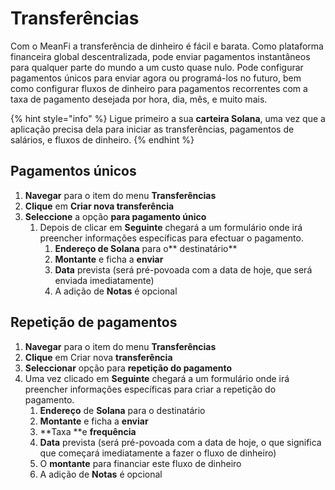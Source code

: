 # Transferências

Com o MeanFi a transferência de dinheiro é fácil e barata. Como plataforma financeira global descentralizada, pode enviar pagamentos instantâneos para qualquer parte do mundo a um custo quase nulo. Pode configurar pagamentos únicos para enviar agora ou programá-los no futuro, bem como configurar fluxos de dinheiro para pagamentos recorrentes com a taxa de pagamento desejada por hora, dia, mês, e muito mais.



{% hint style="info" %}
&#x20;Ligue primeiro a sua **carteira Solana**, uma vez que a aplicação precisa dela para iniciar as transferências, pagamentos de salários, e fluxos de dinheiro.
{% endhint %}

## Pagamentos únicos

1. **Navegar** para o item do menu **Transferências**
2. **Clique** em **Criar nova transferência**
3. **Seleccione** a opção **para pagamento único**
   1. Depois de clicar em **Seguinte** chegará a um formulário onde irá preencher informações específicas para efectuar o pagamento.&#x20;
      1. **Endereço de Solana** para o** destinatário**
      2. **Montante** e ficha a **enviar**
      3. **Data** prevista (será pré-povoada com a data de hoje, que será enviada imediatamente)&#x20;
      4. A adição de **Notas** é opcional

## Repetição de pagamentos

1. **Navegar** para o item do menu **Transferências**
2. **Clique** em Criar nova **transferência**
3. **Seleccionar** opção para **repetição do pagamento**
4. Uma vez clicado em **Seguinte** chegará a um formulário onde irá preencher informações específicas para criar a repetição do pagamento.&#x20;
   1. **Endereço** de **Solana** para o destinatário
   2. **Montante** e ficha a **enviar**
   3. **Taxa **e **frequência**
   4. **Data** prevista (será pré-povoada com a data de hoje, o que significa que começará imediatamente a fazer o fluxo de dinheiro)
   5. O **montante** para financiar este fluxo de dinheiro
   6. A adição de **Notas** é opcional
